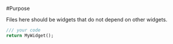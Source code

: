 #Purpose

Files here should be widgets that do not depend on other widgets. 

```dart
/// your code
return MyWidget();
```
